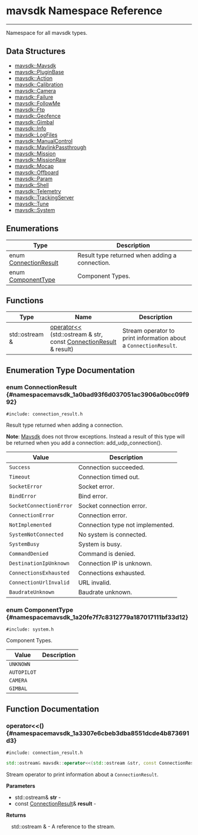 # mavsdk Namespace Reference

----

Namespace for all mavsdk types.


## Data Structures

* [mavsdk::Mavsdk](classmavsdk_1_1_mavsdk.md)
* [mavsdk::PluginBase](classmavsdk_1_1_plugin_base.md)
* [mavsdk::Action](classmavsdk_1_1_action.md)
* [mavsdk::Calibration](classmavsdk_1_1_calibration.md)
* [mavsdk::Camera](classmavsdk_1_1_camera.md)
* [mavsdk::Failure](classmavsdk_1_1_failure.md)
* [mavsdk::FollowMe](classmavsdk_1_1_follow_me.md)
* [mavsdk::Ftp](classmavsdk_1_1_ftp.md)
* [mavsdk::Geofence](classmavsdk_1_1_geofence.md)
* [mavsdk::Gimbal](classmavsdk_1_1_gimbal.md)
* [mavsdk::Info](classmavsdk_1_1_info.md)
* [mavsdk::LogFiles](classmavsdk_1_1_log_files.md)
* [mavsdk::ManualControl](classmavsdk_1_1_manual_control.md)
* [mavsdk::MavlinkPassthrough](classmavsdk_1_1_mavlink_passthrough.md)
* [mavsdk::Mission](classmavsdk_1_1_mission.md)
* [mavsdk::MissionRaw](classmavsdk_1_1_mission_raw.md)
* [mavsdk::Mocap](classmavsdk_1_1_mocap.md)
* [mavsdk::Offboard](classmavsdk_1_1_offboard.md)
* [mavsdk::Param](classmavsdk_1_1_param.md)
* [mavsdk::Shell](classmavsdk_1_1_shell.md)
* [mavsdk::Telemetry](classmavsdk_1_1_telemetry.md)
* [mavsdk::TrackingServer](classmavsdk_1_1_tracking_server.md)
* [mavsdk::Tune](classmavsdk_1_1_tune.md)
* [mavsdk::System](classmavsdk_1_1_system.md)

## Enumerations

Type | Description
--- | ---
enum [ConnectionResult](#namespacemavsdk_1a0bad93f6d037051ac3906a0bcc09f992) | Result type returned when adding a connection.
enum [ComponentType](#namespacemavsdk_1a20fe7f7c8312779a187017111bf33d12) | Component Types.

## Functions

Type | Name | Description
--- | --- | ---
std::ostream & | [operator<<](#namespacemavsdk_1a3307e6cbeb3dba8551dcde4b873691d3) (std::ostream & str, const [ConnectionResult](namespacemavsdk.md#namespacemavsdk_1a0bad93f6d037051ac3906a0bcc09f992) & result) | Stream operator to print information about a `ConnectionResult`.

## Enumeration Type Documentation


### enum ConnectionResult {#namespacemavsdk_1a0bad93f6d037051ac3906a0bcc09f992}

```
#include: connection_result.h
```


Result type returned when adding a connection.

**Note**: [Mavsdk](classmavsdk_1_1_mavsdk.md) does not throw exceptions. Instead a result of this type will be returned when you add a connection: add_udp_connection().

Value | Description
--- | ---
<span id="namespacemavsdk_1a0bad93f6d037051ac3906a0bcc09f992a505a83f220c02df2f85c3810cd9ceb38"></span> `Success` | Connection succeeded. 
<span id="namespacemavsdk_1a0bad93f6d037051ac3906a0bcc09f992ac85a251cc457840f1e032f1b733e9398"></span> `Timeout` | Connection timed out. 
<span id="namespacemavsdk_1a0bad93f6d037051ac3906a0bcc09f992ad4a2b05c3c61121e1ce151feb647a0c6"></span> `SocketError` | Socket error. 
<span id="namespacemavsdk_1a0bad93f6d037051ac3906a0bcc09f992a0e4f8eb16eec43ffd4fa88d49195664a"></span> `BindError` | Bind error. 
<span id="namespacemavsdk_1a0bad93f6d037051ac3906a0bcc09f992a0e6a105b658bcf46443616f4ca8f51ee"></span> `SocketConnectionError` | Socket connection error. 
<span id="namespacemavsdk_1a0bad93f6d037051ac3906a0bcc09f992a094a6f6b0868122a9dd008cb91c083e4"></span> `ConnectionError` | Connection error. 
<span id="namespacemavsdk_1a0bad93f6d037051ac3906a0bcc09f992a997ca4ce119685f40f03a9a8a6c5346e"></span> `NotImplemented` | Connection type not implemented. 
<span id="namespacemavsdk_1a0bad93f6d037051ac3906a0bcc09f992a581519b813a8e38c88e0aeb9edcf4535"></span> `SystemNotConnected` | No system is connected. 
<span id="namespacemavsdk_1a0bad93f6d037051ac3906a0bcc09f992a1c18a1a383bcd5a039b68b3751ac6d71"></span> `SystemBusy` | System is busy. 
<span id="namespacemavsdk_1a0bad93f6d037051ac3906a0bcc09f992a3398e12855176d55f43d53e04f472c8a"></span> `CommandDenied` | Command is denied. 
<span id="namespacemavsdk_1a0bad93f6d037051ac3906a0bcc09f992a5a36b75b17476943413af4c3f5b75ce3"></span> `DestinationIpUnknown` | Connection IP is unknown. 
<span id="namespacemavsdk_1a0bad93f6d037051ac3906a0bcc09f992a63e76f04ccb26b3da08fc20176c8577c"></span> `ConnectionsExhausted` | Connections exhausted. 
<span id="namespacemavsdk_1a0bad93f6d037051ac3906a0bcc09f992a4ffb87ccb1fd17d4d54d882a06885f49"></span> `ConnectionUrlInvalid` | URL invalid. 
<span id="namespacemavsdk_1a0bad93f6d037051ac3906a0bcc09f992a94a6b3fbdd01834703b52a5493535b1d"></span> `BaudrateUnknown` | Baudrate unknown. 

### enum ComponentType {#namespacemavsdk_1a20fe7f7c8312779a187017111bf33d12}

```
#include: system.h
```


Component Types.


Value | Description
--- | ---
<span id="namespacemavsdk_1a20fe7f7c8312779a187017111bf33d12a696b031073e74bf2cb98e5ef201d4aa3"></span> `UNKNOWN` |  
<span id="namespacemavsdk_1a20fe7f7c8312779a187017111bf33d12a8797273a75c761c3b925c165511d653c"></span> `AUTOPILOT` |  
<span id="namespacemavsdk_1a20fe7f7c8312779a187017111bf33d12addf0d6b21537d984fea6544f58101fa8"></span> `CAMERA` |  
<span id="namespacemavsdk_1a20fe7f7c8312779a187017111bf33d12a0bad549bc68e5c4adb2ed793b8dcf8e3"></span> `GIMBAL` |  

## Function Documentation


### operator<<() {#namespacemavsdk_1a3307e6cbeb3dba8551dcde4b873691d3}

```
#include: connection_result.h
```
```cpp
std::ostream& mavsdk::operator<<(std::ostream &str, const ConnectionResult &result)
```


Stream operator to print information about a `ConnectionResult`.


**Parameters**

* std::ostream& **str** - 
* const [ConnectionResult](namespacemavsdk.md#namespacemavsdk_1a0bad93f6d037051ac3906a0bcc09f992)& **result** - 

**Returns**

&emsp;std::ostream & - A reference to the stream.